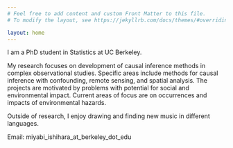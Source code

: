 ```yaml
---
# Feel free to add content and custom Front Matter to this file.
# To modify the layout, see https://jekyllrb.com/docs/themes/#overriding-theme-defaults

layout: home
---
```


I am a PhD student in Statistics at UC Berkeley.

My research focuses on development of causal inference methods in complex observational studies. Specific areas include methods for causal inference with confounding, remote sensing, and spatial analysis. The projects are motivated by problems with potential for social and environmental impact. Current areas of focus are on occurrences and impacts of environmental hazards.

Outside of research, I enjoy drawing and finding new music in different languages.

Email: miyabi_ishihara_at_berkeley_dot_edu

